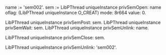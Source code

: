 name := 'sem002'.
sem := LibPThread uniqueInstance privSemOpen: name oflag: (LibPThread uniqueInstance O_CREAT) mode: 8r664 value: 0.

LibPThread uniqueInstance privSemPost: sem.
LibPThread uniqueInstance privSemWait: sem.
LibPThread uniqueInstance privSemUnlink: name. 

LibPThread uniqueInstance privSemClose: sem. 

LibPThread uniqueInstance privSemUnlink: 'sem002'. 
